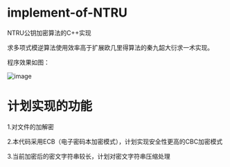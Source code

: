 # implement-of-NTRU
NTRU公钥加密算法的C++实现

求多项式模逆算法使用效率高于扩展欧几里得算法的秦九韶大衍求一术实现。

程序效果如图：

![image](https://user-images.githubusercontent.com/53418634/224472131-25933dfa-2800-4554-9062-389c995dbc9a.png)


# 计划实现的功能

1.对文件的加解密

2.本代码采用ECB（电子密码本加密模式），计划实现安全性更高的CBC加密模式

3.当前加密后的密文字符串较长，计划对密文字符串压缩处理
